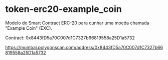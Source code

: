 # token-erc20-example_coin
Modelo de Smart Contract ERC-20 para cunhar uma moeda chamada "Example Coin" (EXC).

Contract: 0x8443fD5a70C007d1C7327b66819558a25D1a5732 

https://mumbai.polygonscan.com/address/0x8443fD5a70C007d1C7327b66819558a25D1a5732

